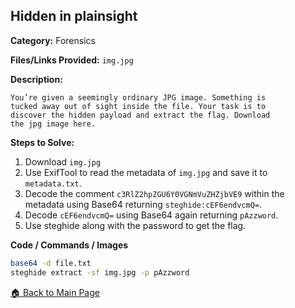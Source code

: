 ## Hidden in plainsight
**Category:** Forensics

**Files/Links Provided:** ```img.jpg```


**Description:**  

```
You’re given a seemingly ordinary JPG image. Something is
tucked away out of sight inside the file. Your task is to
discover the hidden payload and extract the flag. Download
the jpg image here.
```

**Steps to Solve:**  
1. Download ```img.jpg```
2. Use ExifTool to read the metadata of ```img.jpg``` and save it to ```metadata.txt```.
3. Decode the comment ```c3RlZ2hpZGU6Y0VGNmVuZHZjbVE9``` within the metadata using Base64 returning ```steghide:cEF6endvcmQ=```.
4. Decode ```cEF6endvcmQ=``` using Base64 again returning ```pAzzword```.
5. Use steghide along with the password to get the flag.


**Code / Commands / Images**
```bash
base64 -d file.txt
steghide extract -sf img.jpg -p pAzzword
```
[🏠 Back to Main Page](https://github.com/Greenest-Guy/CMU-Africa-picoMini-Writeup)